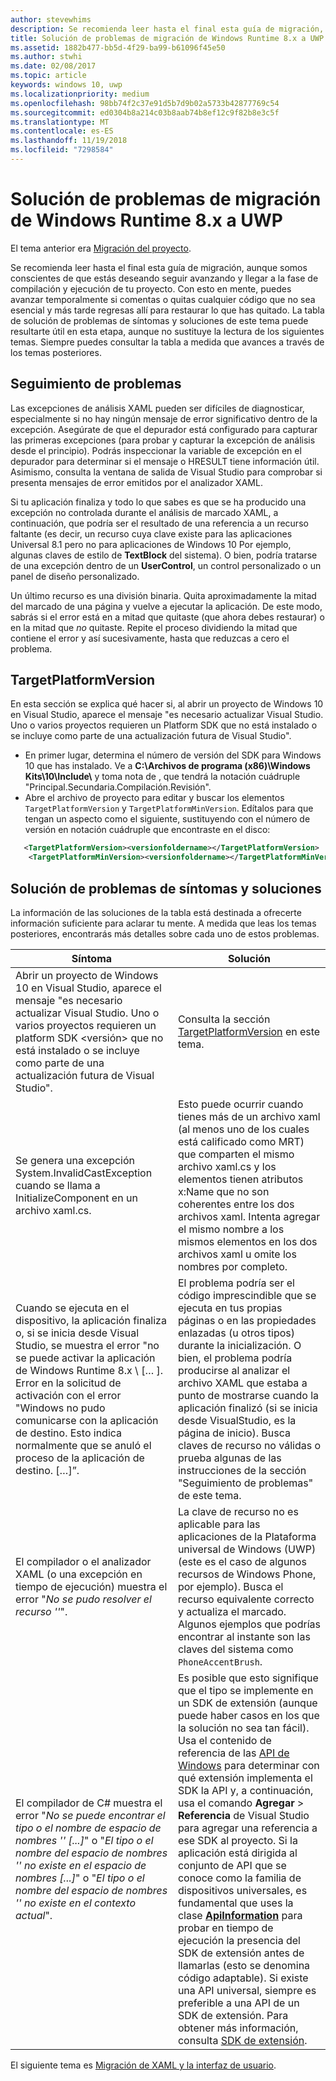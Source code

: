 ```yaml
---
author: stevewhims
description: Se recomienda leer hasta el final esta guía de migración, aunque somos conscientes de que estás deseando seguir avanzando y llegar a la fase de compilación y ejecución de tu proyecto.
title: Solución de problemas de migración de Windows Runtime 8.x a UWP
ms.assetid: 1882b477-bb5d-4f29-ba99-b61096f45e50
ms.author: stwhi
ms.date: 02/08/2017
ms.topic: article
keywords: windows 10, uwp
ms.localizationpriority: medium
ms.openlocfilehash: 98bb74f2c37e91d5b7d9b02a5733b42877769c54
ms.sourcegitcommit: ed0304b8a214c03b8aab74b8ef12c9f82b8e3c5f
ms.translationtype: MT
ms.contentlocale: es-ES
ms.lasthandoff: 11/19/2018
ms.locfileid: "7298584"
---
```

# <a name="troubleshooting-porting-windows-runtime-8x-to-uwp"></a>Solución de problemas de migración de Windows Runtime 8.x a UWP


El tema anterior era [Migración del proyecto](w8x-to-uwp-porting-to-a-uwp-project.md).

Se recomienda leer hasta el final esta guía de migración, aunque somos conscientes de que estás deseando seguir avanzando y llegar a la fase de compilación y ejecución de tu proyecto. Con esto en mente, puedes avanzar temporalmente si comentas o quitas cualquier código que no sea esencial y más tarde regresas allí para restaurar lo que has quitado. La tabla de solución de problemas de síntomas y soluciones de este tema puede resultarte útil en esta etapa, aunque no sustituye la lectura de los siguientes temas. Siempre puedes consultar la tabla a medida que avances a través de los temas posteriores.

## <a name="tracking-down-issues"></a>Seguimiento de problemas

Las excepciones de análisis XAML pueden ser difíciles de diagnosticar, especialmente si no hay ningún mensaje de error significativo dentro de la excepción. Asegúrate de que el depurador está configurado para capturar las primeras excepciones (para probar y capturar la excepción de análisis desde el principio). Podrás inspeccionar la variable de excepción en el depurador para determinar si el mensaje o HRESULT tiene información útil. Asimismo, consulta la ventana de salida de Visual Studio para comprobar si presenta mensajes de error emitidos por el analizador XAML.

Si tu aplicación finaliza y todo lo que sabes es que se ha producido una excepción no controlada durante el análisis de marcado XAML, a continuación, que podría ser el resultado de una referencia a un recurso faltante (es decir, un recurso cuya clave existe para las aplicaciones Universal 8.1 pero no para aplicaciones de Windows 10 Por ejemplo, algunas claves de estilo de **TextBlock** del sistema). O bien, podría tratarse de una excepción dentro de un **UserControl**, un control personalizado o un panel de diseño personalizado.

Un último recurso es una división binaria. Quita aproximadamente la mitad del marcado de una página y vuelve a ejecutar la aplicación. De este modo, sabrás si el error está en a mitad que quitaste (que ahora debes restaurar) o en la mitad que *no* quitaste. Repite el proceso dividiendo la mitad que contiene el error y así sucesivamente, hasta que reduzcas a cero el problema.

## <a name="targetplatformversion"></a>TargetPlatformVersion

En esta sección se explica qué hacer si, al abrir un proyecto de Windows 10 en Visual Studio, aparece el mensaje "es necesario actualizar Visual Studio. Uno o varios proyectos requieren un Platform SDK <version> que no está instalado o se incluye como parte de una actualización futura de Visual Studio".

-   En primer lugar, determina el número de versión del SDK para Windows 10 que has instalado. Ve a **C:\\Archivos de programa (x86)\\Windows Kits\\10\\Include\\<versionfoldername>** y toma nota de *<versionfoldername>*, que tendrá la notación cuádruple "Principal.Secundaria.Compilación.Revisión".
-   Abre el archivo de proyecto para editar y buscar los elementos `TargetPlatformVersion` y `TargetPlatformMinVersion`. Edítalos para que tengan un aspecto como el siguiente, sustituyendo *<versionfoldername>* con el número de versión en notación cuádruple que encontraste en el disco:

```xml
   <TargetPlatformVersion><versionfoldername></TargetPlatformVersion>
    <TargetPlatformMinVersion><versionfoldername></TargetPlatformMinVersion>
```

## <a name="troubleshooting-symptoms-and-remedies"></a>Solución de problemas de síntomas y soluciones

La información de las soluciones de la tabla está destinada a ofrecerte información suficiente para aclarar tu mente. A medida que leas los temas posteriores, encontrarás más detalles sobre cada uno de estos problemas.

| Síntoma | Solución |
|---------|--------|
| Abrir un proyecto de Windows 10 en Visual Studio, aparece el mensaje "es necesario actualizar Visual Studio. Uno o varios proyectos requieren un platform SDK &lt;versión&gt; que no está instalado o se incluye como parte de una actualización futura de Visual Studio". | Consulta la sección [TargetPlatformVersion](#targetplatformversion) en este tema. |
| Se genera una excepción System.InvalidCastException cuando se llama a InitializeComponent en un archivo xaml.cs.| Esto puede ocurrir cuando tienes más de un archivo xaml (al menos uno de los cuales está calificado como MRT) que comparten el mismo archivo xaml.cs y los elementos tienen atributos x:Name que no son coherentes entre los dos archivos xaml. Intenta agregar el mismo nombre a los mismos elementos en los dos archivos xaml u omite los nombres por completo. |
| Cuando se ejecuta en el dispositivo, la aplicación finaliza o, si se inicia desde Visual Studio, se muestra el error "no se puede activar la aplicación de Windows Runtime 8.x \ [… \]. Error en la solicitud de activación con el error "Windows no pudo comunicarse con la aplicación de destino. Esto indica normalmente que se anuló el proceso de la aplicación de destino. \[…\]”. | El problema podría ser el código imprescindible que se ejecuta en tus propias páginas o en las propiedades enlazadas (u otros tipos) durante la inicialización. O bien, el problema podría producirse al analizar el archivo XAML que estaba a punto de mostrarse cuando la aplicación finalizó (si se inicia desde VisualStudio, es la página de inicio). Busca claves de recurso no válidas o prueba algunas de las instrucciones de la sección "Seguimiento de problemas" de este tema.|
| El compilador o el analizador XAML (o una excepción en tiempo de ejecución) muestra el error "*No se pudo resolver el recurso '<resourcekey>'*". | La clave de recurso no es aplicable para las aplicaciones de la Plataforma universal de Windows (UWP) (este es el caso de algunos recursos de Windows Phone, por ejemplo). Busca el recurso equivalente correcto y actualiza el marcado. Algunos ejemplos que podrías encontrar al instante son las claves del sistema como `PhoneAccentBrush`. |
| El compilador de C# muestra el error "*No se puede encontrar el tipo o el nombre de espacio de nombres '<name>' \[...\]*" o "*El tipo o el nombre del espacio de nombres '<name>' no existe en el espacio de nombres \[...\]*" o "*El tipo o el nombre del espacio de nombres '<name>' no existe en el contexto actual*". | Es posible que esto signifique que el tipo se implemente en un SDK de extensión (aunque puede haber casos en los que la solución no sea tan fácil). Usa el contenido de referencia de las [API de Windows](https://msdn.microsoft.com/library/windows/apps/bg124285) para determinar con qué extensión implementa el SDK la API y, a continuación, usa el comando **Agregar** > **Referencia** de Visual Studio para agregar una referencia a ese SDK al proyecto. Si la aplicación está dirigida al conjunto de API que se conoce como la familia de dispositivos universales, es fundamental que uses la clase [**ApiInformation**](https://msdn.microsoft.com/library/windows/apps/dn949001) para probar en tiempo de ejecución la presencia del SDK de extensión antes de llamarlas (esto se denomina código adaptable). Si existe una API universal, siempre es preferible a una API de un SDK de extensión. Para obtener más información, consulta [SDK de extensión](w8x-to-uwp-porting-to-a-uwp-project.md). |

El siguiente tema es [Migración de XAML y la interfaz de usuario](w8x-to-uwp-porting-xaml-and-ui.md).


